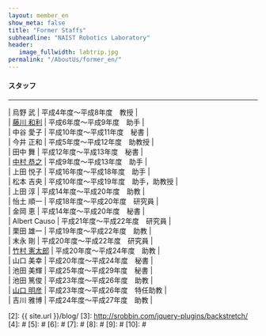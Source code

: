 ```yaml
---
layout: member_en
show_meta: false
title: "Former Staffs" 
subheadline: "NAIST Robotics Laboratory"
header:
   image_fullwidth: labtrip.jpg
permalink: "/AboutUs/former_en/"
---
```



#### スタッフ
___

| 烏野 武 | 平成4年度～平成8年度　教授 |  
| <a href="http://inet-lab.naist.jp/~fujikawa/fujikawa-j.html">藤川 和利</a> | 平成6年度～平成9年度　助手 |  
| 中谷 愛子 | 平成10年度～平成11年度　秘書 |  
| 今井 正和 | 平成5年度～平成12年度　助教授 |  
| 田中 舞 | 平成12年度～平成13年度　秘書 |  
| <a href="http://www.wakayama-u.ac.jp/~ntakayuk/">中村 恭之</a> | 平成9年度～平成13年度　助手 |  
| 上田 悦子 | 平成16年度～平成18年度　助手 |  
| 松本 吉央 | 平成10年度～平成19年度　助手，助教授 |  
| 上田 淳 | 平成14年度～平成20年度　助教 |  
| 怡土 順一 | 平成18年度～平成20年度　研究員 |  
| 金岡 恵 | 平成14年度～平成20年度　秘書 |  
| Albert Causo | 平成21年度～平成22年度　研究員 |  
| 栗田 雄一 | 平成19年度～平成22年度　助教 |  
| 末永 剛 | 平成20年度～平成22年度　研究員 |  
| <a href="http://takemura-lab.org/">竹村 憲太郎</a> | 平成20年度～平成24年度　助教 |  
| 山口 美幸 | 平成20年度～平成24年度　秘書 |  
| 池田 美輝 | 平成25年度～平成29年度　秘書 |  
| 池田 篤俊 | 平成23年度～平成26年度　助教 |  
| <a href="http://akihikoy.net/info/">山口 明彦</a> | 平成23年度～平成26年度　特任助教 |  
| 吉川 雅博 | 平成24年度～平成27年度　助教 |  


 [1]: http://kramdown.gettalong.org/converter/html.html#toc
 [2]: {{ site.url }}/blog/
 [3]: http://srobbin.com/jquery-plugins/backstretch/
 [4]: #
 [5]: #
 [6]: #
 [7]: #
 [8]: #
 [9]: #
 [10]: #
